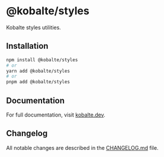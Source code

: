 # @kobalte/styles

Kobalte styles utilities.

## Installation

```bash
npm install @kobalte/styles
# or
yarn add @kobalte/styles
# or
pnpm add @kobalte/styles
```

## Documentation

For full documentation, visit [kobalte.dev](https://kobalte.dev/).

## Changelog

All notable changes are described in the [CHANGELOG.md](./CHANGELOG.md) file.
